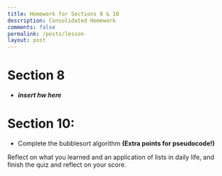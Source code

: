 ```yaml
---
title: Homework for Sections 8 & 10
description: Consolidated Homework 
comments: false
permalink: /posts/lesson
layout: post
---
```


# Section 8 
- ***insert hw here***

# Section 10:
- Complete the bubblesort algorithm **(Extra points for pseudocode!)**

Reflect on what you learned and an application of lists in daily life, and finish the quiz and reflect on your score.